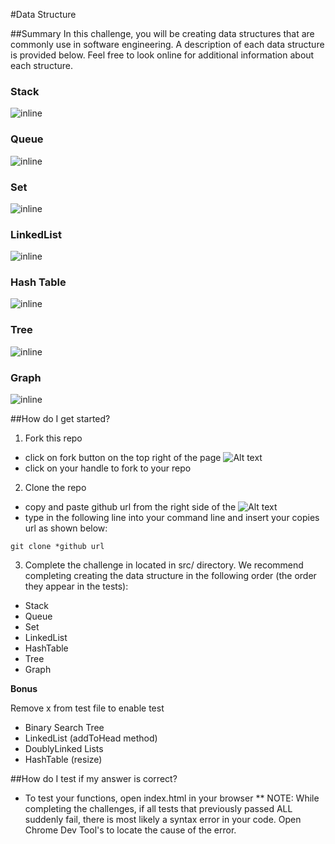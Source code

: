 #Data Structure

##Summary
In this challenge, you will be creating data structures that are commonly use in software engineering. A description of each data structure is provided below. Feel free to look online for additional information about each structure.

### Stack
![inline](https://upload.wikimedia.org/wikipedia/commons/thumb/2/29/Data_stack.svg/2000px-Data_stack.svg.png)

### Queue
![inline](https://upload.wikimedia.org/wikipedia/commons/thumb/5/52/Data_Queue.svg/2000px-Data_Queue.svg.png)

### Set
![inline](http://www.codeproject.com/KB/recipes/DotNetSet/Sets02.png)

### LinkedList
![inline](http://www.java2novice.com/images/linked_list.png)

### Hash Table
![inline](https://upload.wikimedia.org/wikipedia/commons/thumb/7/7d/Hash_table_3_1_1_0_1_0_0_SP.svg/2000px-Hash_table_3_1_1_0_1_0_0_SP.svg.png)

### Tree
![inline](https://upload.wikimedia.org/wikipedia/commons/thumb/f/f7/Binary_tree.svg/220px-Binary_tree.svg.png)

### Graph
![inline](http://courses.cs.vt.edu/csonline/DataStructures/Lessons/Graphs/graph.gif)

##How do I get started?
1. Fork this repo
  - click on fork button on the top right of the page ![Alt text](http://u.cubeupload.com/azai91/howtofork.png)
  - click on your handle to fork to your repo

2. Clone the repo
  - copy and paste github url from the right side of the ![Alt text](http://u.cubeupload.com/azai91/howtoclone.png)
  - type in the following line into your command line and insert your copies url as shown below:
  ````
  git clone *github url
  ````

3. Complete the challenge in located in src/ directory. We recommend completing creating the data structure in the following order (the order they appear in the tests):

- Stack
- Queue
- Set
- LinkedList
- HashTable
- Tree
- Graph

**Bonus**

Remove x from test file to enable test
- Binary Search Tree
- LinkedList (addToHead method)
- DoublyLinked Lists
- HashTable (resize)


##How do I test if my answer is correct?
* To test your functions, open index.html in your browser
** NOTE: While completing the challenges, if all tests that previously passed ALL suddenly fail, there is most likely a syntax error in your code. Open Chrome Dev Tool's to locate the cause of the error.